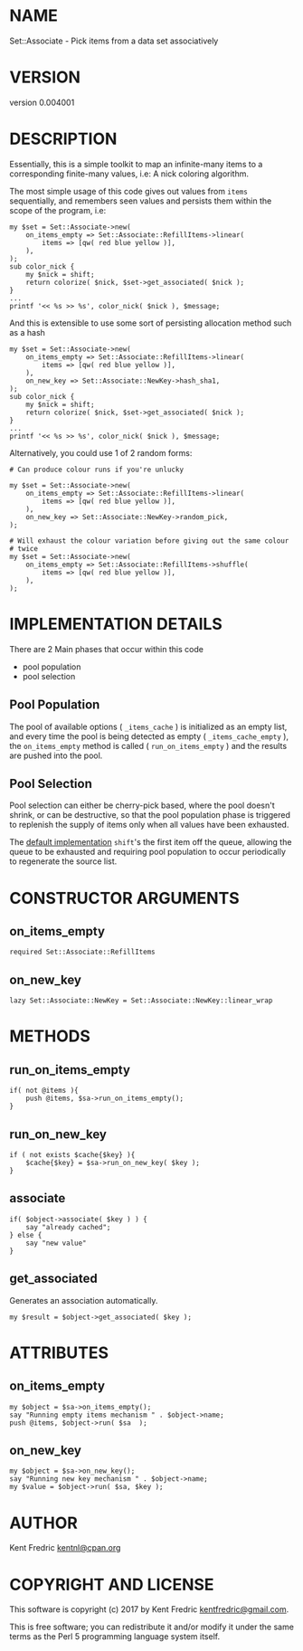# NAME

Set::Associate - Pick items from a data set associatively

# VERSION

version 0.004001

# DESCRIPTION

Essentially, this is a simple toolkit to map an infinite-many items to a
corresponding finite-many values, i.e: A nick coloring algorithm.

The most simple usage of this code gives out values from `items`
sequentially, and remembers seen values and persists them within the scope of
the program, i.e:

    my $set = Set::Associate->new(
        on_items_empty => Set::Associate::RefillItems->linear(
            items => [qw( red blue yellow )],
        ),
    );
    sub color_nick {
        my $nick = shift;
        return colorize( $nick, $set->get_associated( $nick );
    }
    ...
    printf '<< %s >> %s', color_nick( $nick ), $message;

And this is extensible to use some sort of persisting allocation method such
as a hash

    my $set = Set::Associate->new(
        on_items_empty => Set::Associate::RefillItems->linear(
            items => [qw( red blue yellow )],
        ),
        on_new_key => Set::Associate::NewKey->hash_sha1,
    );
    sub color_nick {
        my $nick = shift;
        return colorize( $nick, $set->get_associated( $nick );
    }
    ...
    printf '<< %s >> %s', color_nick( $nick ), $message;

Alternatively, you could use 1 of 2 random forms:

    # Can produce colour runs if you're unlucky

    my $set = Set::Associate->new(
        on_items_empty => Set::Associate::RefillItems->linear(
            items => [qw( red blue yellow )],
        ),
        on_new_key => Set::Associate::NewKey->random_pick,
    );

    # Will exhaust the colour variation before giving out the same colour
    # twice
    my $set = Set::Associate->new(
        on_items_empty => Set::Associate::RefillItems->shuffle(
            items => [qw( red blue yellow )],
        ),
    );

# IMPLEMENTATION DETAILS

There are 2 Main phases that occur within this code

- pool population
- pool selection

## Pool Population

The pool of available options ( `_items_cache` ) is initialized as an empty
list, and every time the pool is being detected as empty
( `_items_cache_empty` ), the `on_items_empty` method is called
( `run_on_items_empty` ) and the results are pushed into the pool.

## Pool Selection

Pool selection can either be cherry-pick based, where the pool doesn't
shrink, or can be destructive, so that the pool population phase is
triggered to replenish the supply of items only when all values have been
exhausted.

The [default implementation](https://metacpan.org/pod/Set::Associate::NewKey#linear_wrap)
`shift`'s the first item off the queue, allowing the queue to be exhausted
and requiring pool population to occur periodically to regenerate the source
list.

# CONSTRUCTOR ARGUMENTS

## on\_items\_empty

    required Set::Associate::RefillItems

## on\_new\_key

    lazy Set::Associate::NewKey = Set::Associate::NewKey::linear_wrap

# METHODS

## run\_on\_items\_empty

    if( not @items ){
        push @items, $sa->run_on_items_empty();
    }

## run\_on\_new\_key

    if ( not exists $cache{$key} ){
        $cache{$key} = $sa->run_on_new_key( $key );
    }

## associate

    if( $object->associate( $key ) ) {
        say "already cached";
    } else {
        say "new value"
    }

## get\_associated

Generates an association automatically.

    my $result = $object->get_associated( $key );

# ATTRIBUTES

## on\_items\_empty

    my $object = $sa->on_items_empty();
    say "Running empty items mechanism " . $object->name;
    push @items, $object->run( $sa  );

## on\_new\_key

    my $object = $sa->on_new_key();
    say "Running new key mechanism " . $object->name;
    my $value = $object->run( $sa, $key );

# AUTHOR

Kent Fredric <kentnl@cpan.org>

# COPYRIGHT AND LICENSE

This software is copyright (c) 2017 by Kent Fredric <kentfredric@gmail.com>.

This is free software; you can redistribute it and/or modify it under
the same terms as the Perl 5 programming language system itself.

